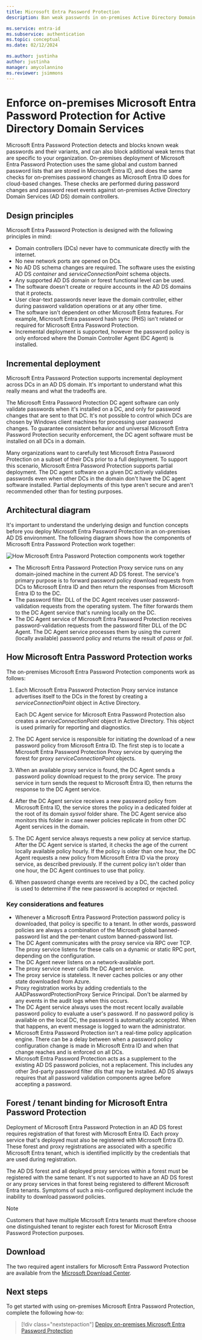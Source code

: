 ```yaml
---
title: Microsoft Entra Password Protection
description: Ban weak passwords in on-premises Active Directory Domain Services environments by using Microsoft Entra Password Protection

ms.service: entra-id
ms.subservice: authentication
ms.topic: conceptual
ms.date: 02/12/2024

ms.author: justinha
author: justinha
manager: amycolannino
ms.reviewer: jsimmons
---
```


# Enforce on-premises Microsoft Entra Password Protection for Active Directory Domain Services

Microsoft Entra Password Protection detects and blocks known weak passwords and their variants, and can also block additional weak terms that are specific to your organization. On-premises deployment of Microsoft Entra Password Protection uses the same global and custom banned password lists that are stored in Microsoft Entra ID, and does the same checks for on-premises password changes as Microsoft Entra ID does for cloud-based changes. These checks are performed during password changes and password reset events against on-premises Active Directory Domain Services (AD DS) domain controllers.

## Design principles

Microsoft Entra Password Protection is designed with the following principles in mind:

* Domain controllers (DCs) never have to communicate directly with the internet.
* No new network ports are opened on DCs.
* No AD DS schema changes are required. The software uses the existing AD DS *container* and *serviceConnectionPoint* schema objects.
* Any supported AD DS domain or forest functional level can be used.
* The software doesn't create or require accounts in the AD DS domains that it protects.
* User clear-text passwords never leave the domain controller, either during password validation operations or at any other time.
* The software isn't dependent on other Microsoft Entra features. For example, Microsoft Entra password hash sync (PHS) isn't related or required for Microsoft Entra Password Protection.
* Incremental deployment is supported, however the password policy is only enforced where the Domain Controller Agent (DC Agent) is installed.

## Incremental deployment

Microsoft Entra Password Protection supports incremental deployment across DCs in an AD DS domain. It's important to understand what this really means and what the tradeoffs are.

The Microsoft Entra Password Protection DC agent software can only validate passwords when it's installed on a DC, and only for password changes that are sent to that DC. It's not possible to control which DCs are chosen by Windows client machines for processing user password changes. To guarantee consistent behavior and universal Microsoft Entra Password Protection security enforcement, the DC agent software must be installed on all DCs in a domain.

Many organizations want to carefully test Microsoft Entra Password Protection on a subset of their DCs prior to a full deployment. To support this scenario, Microsoft Entra Password Protection supports partial deployment. The DC agent software on a given DC actively validates passwords even when other DCs in the domain don't have the DC agent software installed. Partial deployments of this type aren't secure and aren't recommended other than for testing purposes.

## Architectural diagram

It's important to understand the underlying design and function concepts before you deploy Microsoft Entra Password Protection in an on-premises AD DS environment. The following diagram shows how the components of Microsoft Entra Password Protection work together:

![How Microsoft Entra Password Protection components work together](./media/concept-password-ban-bad-on-premises/azure-ad-password-protection.png)

* The Microsoft Entra Password Protection Proxy service runs on any domain-joined machine in the current AD DS forest. The service's primary purpose is to forward password policy download requests from DCs to Microsoft Entra ID and then return the responses from Microsoft Entra ID to the DC.
* The password filter DLL of the DC Agent receives user password-validation requests from the operating system. The filter forwards them to the DC Agent service that's running locally on the DC.
* The DC Agent service of Microsoft Entra Password Protection receives password-validation requests from the password filter DLL of the DC Agent. The DC Agent service processes them by using the current (locally available) password policy and returns the result of *pass* or *fail*.

<a name='how-azure-ad-password-protection-works'></a>

## How Microsoft Entra Password Protection works

The on-premises Microsoft Entra Password Protection components work as follows:

1. Each Microsoft Entra Password Protection Proxy service instance advertises itself to the DCs in the forest by creating a *serviceConnectionPoint* object in Active Directory.

    Each DC Agent service for Microsoft Entra Password Protection also creates a *serviceConnectionPoint* object in Active Directory. This object is used primarily for reporting and diagnostics.

1. The DC Agent service is responsible for initiating the download of a new password policy from Microsoft Entra ID. The first step is to locate a Microsoft Entra Password Protection Proxy service by querying the forest for proxy *serviceConnectionPoint* objects.

1. When an available proxy service is found, the DC Agent sends a password policy download request to the proxy service. The proxy service in turn sends the request to Microsoft Entra ID, then returns the response to the DC Agent service.

1. After the DC Agent service receives a new password policy from Microsoft Entra ID, the service stores the policy in a dedicated folder at the root of its domain *sysvol* folder share. The DC Agent service also monitors this folder in case newer policies replicate in from other DC Agent services in the domain.

1. The DC Agent service always requests a new policy at service startup. After the DC Agent service is started, it checks the age of the current locally available policy hourly. If the policy is older than one hour, the DC Agent requests a new policy from Microsoft Entra ID via the proxy service, as described previously. If the current policy isn't older than one hour, the DC Agent continues to use that policy.

1. When password change events are received by a DC, the cached policy is used to determine if the new password is accepted or rejected.

### Key considerations and features

* Whenever a Microsoft Entra Password Protection password policy is downloaded, that policy is specific to a tenant. In other words, password policies are always a combination of the Microsoft global banned-password list and the per-tenant custom banned-password list.
* The DC Agent communicates with the proxy service via RPC over TCP. The proxy service listens for these calls on a dynamic or static RPC port, depending on the configuration.
* The DC Agent never listens on a network-available port.
* The proxy service never calls the DC Agent service.
* The proxy service is stateless. It never caches policies or any other state downloaded from Azure.
* Proxy registration works by adding credentials to the AADPasswordProtectionProxy Service Principal. Don't be alarmed by any events in the audit logs when this occurs.
* The DC Agent service always uses the most recent locally available password policy to evaluate a user's password. If no password policy is available on the local DC, the password is automatically accepted. When that happens, an event message is logged to warn the administrator.
* Microsoft Entra Password Protection isn't a real-time policy application engine. There can be a delay between when a password policy configuration change is made in Microsoft Entra ID and when that change reaches and is enforced on all DCs.
* Microsoft Entra Password Protection acts as a supplement to the existing AD DS password policies, not a replacement. This includes any other 3rd-party password filter dlls that may be installed. AD DS always requires that all password validation components agree before accepting a password.

<a name='forest--tenant-binding-for-azure-ad-password-protection'></a>

## Forest / tenant binding for Microsoft Entra Password Protection

Deployment of Microsoft Entra Password Protection in an AD DS forest requires registration of that forest with Microsoft Entra ID. Each proxy service that's deployed must also be registered with Microsoft Entra ID. These forest and proxy registrations are associated with a specific Microsoft Entra tenant, which is identified implicitly by the credentials that are used during registration.

The AD DS forest and all deployed proxy services within a forest must be registered with the same tenant. It's not supported to have an AD DS forest or any proxy services in that forest being registered to different Microsoft Entra tenants. Symptoms of such a mis-configured deployment include the inability to download password policies.

> [!NOTE]
> Customers that have multiple Microsoft Entra tenants must therefore choose one distinguished tenant to register each forest for Microsoft Entra Password Protection purposes.

## Download

The two required agent installers for Microsoft Entra Password Protection are available from the [Microsoft Download Center](https://www.microsoft.com/download/details.aspx?id=57071).

## Next steps

To get started with using on-premises Microsoft Entra Password Protection, complete the following how-to:

> [!div class="nextstepaction"]
> [Deploy on-premises Microsoft Entra Password Protection](howto-password-ban-bad-on-premises-deploy.md)
